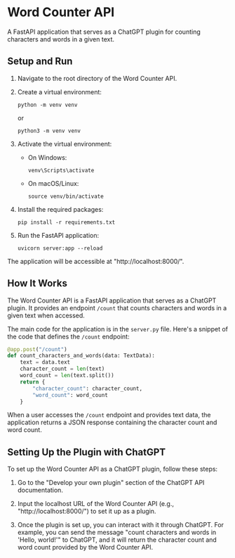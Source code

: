 # Word Counter API

A FastAPI application that serves as a ChatGPT plugin for counting characters and words in a given text.

## Setup and Run

1. Navigate to the root directory of the Word Counter API.

2. Create a virtual environment:
   ```
   python -m venv venv
   ```

   or

   ```
   python3 -m venv venv
   ```

3. Activate the virtual environment:
   - On Windows:
     ```
     venv\Scripts\activate
     ```
   - On macOS/Linux:
     ```
     source venv/bin/activate
     ```

4. Install the required packages:
   ```
   pip install -r requirements.txt
   ```

5. Run the FastAPI application:
   ```
   uvicorn server:app --reload
   ```

The application will be accessible at "http://localhost:8000/".

## How It Works

The Word Counter API is a FastAPI application that serves as a ChatGPT plugin. It provides an endpoint `/count` that counts characters and words in a given text when accessed.

The main code for the application is in the `server.py` file. Here's a snippet of the code that defines the `/count` endpoint:

```python
@app.post("/count")
def count_characters_and_words(data: TextData):
    text = data.text
    character_count = len(text)
    word_count = len(text.split())
    return {
        "character_count": character_count,
        "word_count": word_count
    }
```

When a user accesses the `/count` endpoint and provides text data, the application returns a JSON response containing the character count and word count.

## Setting Up the Plugin with ChatGPT

To set up the Word Counter API as a ChatGPT plugin, follow these steps:

1. Go to the "Develop your own plugin" section of the ChatGPT API documentation.

2. Input the localhost URL of the Word Counter API (e.g., "http://localhost:8000/") to set it up as a plugin.

3. Once the plugin is set up, you can interact with it through ChatGPT. For example, you can send the message "count characters and words in 'Hello, world!'" to ChatGPT, and it will return the character count and word count provided by the Word Counter API.
